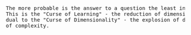 <pre>
  The more probable is the answer to a question the least information it communicates.
  This is the "Curse of Learning" - the reduction of dimensionality to zero - which is
  dual to the "Curse of Dimensionality" - the explosion of dimensionality with increase
  of complexity.
</pre>
